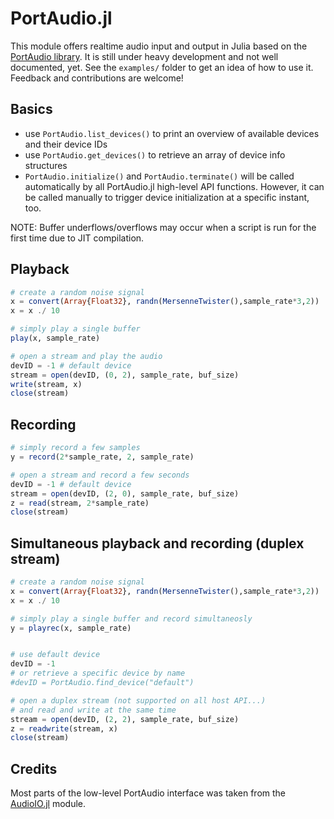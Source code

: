 # PortAudio.jl

This module offers realtime audio input and output in Julia based on the
[PortAudio library](http://www.portaudio.com/). It is still under heavy
development and not well documented, yet. See the `examples/` folder to get
an idea of how to use it. Feedback and contributions are welcome!

## Basics
  * use `PortAudio.list_devices()` to print an overview of available
    devices and their device IDs
  * use `PortAudio.get_devices()` to retrieve an array of device info
    structures
  * `PortAudio.initialize()` and `PortAudio.terminate()` will be called  
    automatically by all PortAudio.jl high-level API functions. However, it
    can be called manually to trigger device initialization at a specific
    instant, too.

NOTE: Buffer underflows/overflows may occur when a script is run for the first time due to JIT compilation.

## Playback

```julia
# create a random noise signal
x = convert(Array{Float32}, randn(MersenneTwister(),sample_rate*3,2))
x = x ./ 10

# simply play a single buffer
play(x, sample_rate)

# open a stream and play the audio
devID = -1 # default device
stream = open(devID, (0, 2), sample_rate, buf_size)
write(stream, x)
close(stream)
```

## Recording

```julia
# simply record a few samples
y = record(2*sample_rate, 2, sample_rate)

# open a stream and record a few seconds
devID = -1 # default device
stream = open(devID, (2, 0), sample_rate, buf_size)
z = read(stream, 2*sample_rate)
close(stream)
```

## Simultaneous playback and recording (duplex stream)

```julia
# create a random noise signal
x = convert(Array{Float32}, randn(MersenneTwister(),sample_rate*3,2))
x = x ./ 10

# simply play a single buffer and record simultaneosly
y = playrec(x, sample_rate)


# use default device
devID = -1
# or retrieve a specific device by name
#devID = PortAudio.find_device("default")

# open a duplex stream (not supported on all host API...)
# and read and write at the same time
stream = open(devID, (2, 2), sample_rate, buf_size)
z = readwrite(stream, x)
close(stream)
```

## Credits

Most parts of the low-level PortAudio interface was taken from the [AudioIO.jl](https://github.com/ssfrr/AudioIO.jl) module.
